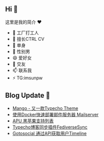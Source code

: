 ## Hi  👋

这里是我的简介 ❤️

- 🔭 工厂打工人
- 🌱 擅长CTRL CV
- 👯 单身
- 🤔 性别男
- 😄 爱好女
- 💬 交友
- 📫 联系我
- ⚡ TG:imsunpw

## Blog Update 📒
<!-- BLOG-POST-LIST:START -->
- [Mango - 又一款Typecho Theme](https://www.imsun.org/archives/1716.html)
- [使用Docker快速部署邮件服务器 Mailserver](https://www.imsun.org/archives/1713.html)
- [APU 黑苹果支持列表](https://www.imsun.org/archives/1711.html)
- [Typecho博客同步插件FediverseSync](https://www.imsun.org/archives/1698.html)
- [Gotosocial 通过API获取用户Timeline](https://www.imsun.org/archives/1695.html)
<!-- BLOG-POST-LIST:END -->
